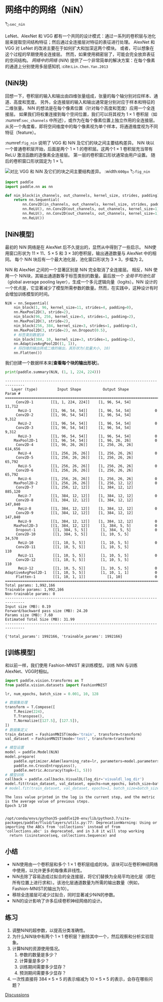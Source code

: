 # 网络中的网络（NiN）
:label:`sec_nin`

LeNet、AlexNet 和 VGG 都有一个共同的设计模式：通过一系列的卷积层与池化层来提取空间结构特征；然后通过全连接层对特征的表征进行处理。
AlexNet 和 VGG 对 LeNet 的改进主要在于如何扩大和加深这两个模块。
或者，可以想象在这个过程的早期使用全连接层。
然而，如果使用稠密层了，可能会完全放弃表征的空间结构。
*网络中的网络* (*NiN*) 提供了一个非常简单的解决方案：在每个像素的通道上分别使用多层感知机 :cite:`Lin.Chen.Yan.2013`

## (**NiN块**)

回想一下，卷积层的输入和输出由四维张量组成，张量的每个轴分别对应样本、通道、高度和宽度。
另外，全连接层的输入和输出通常是分别对应于样本和特征的二维张量。
NiN 的想法是在每个像素位置（针对每个高度和宽度）应用一个全连接层。
如果我们将权重连接到每个空间位置，我们可以将其视为 $1\times 1$ 卷积层（如 :numref:`sec_channels` 中所述），或作为在每个像素位置上独立作用的全连接层。
从另一个角度看，即将空间维度中的每个像素视为单个样本，将通道维度视为不同特征（feature）。

:numref:`fig_nin` 说明了 VGG 和 NiN 及它们的块之间主要结构差异。
NiN 块以一个普通卷积层开始，后面是两个 $1\times 1$ 的卷积层。这两个$1\times 1$ 卷积层充当带有 ReLU 激活函数的逐像素全连接层。
第一层的卷积窗口形状通常由用户设置。
随后的卷积窗口形状固定为 $1 \times 1$。

![对比 VGG 和 NiN 及它们的块之间主要结构差异。](../img/nin.svg)
:width:`600px`
:label:`fig_nin`



```python
import paddle
import paddle.nn as nn

def nin_block(in_channels, out_channels, kernel_size, strides, padding):
    return nn.Sequential(
        nn.Conv2D(in_channels, out_channels, kernel_size, strides, padding),
        nn.ReLU(), nn.Conv2D(out_channels, out_channels, kernel_size=1),
        nn.ReLU(), nn.Conv2D(out_channels, out_channels, kernel_size=1),
        nn.ReLU())
```

## [**NiN模型**]

最初的 NiN 网络是在 AlexNet 后不久提出的，显然从中得到了一些启示。
NiN使用窗口形状为 $11\times 11$、$5\times 5$ 和 $3\times 3$的卷积层，输出通道数量与 AlexNet 中的相同。
每个 NiN 块后有一个最大池化层，池化窗口形状为 $3\times 3$，步幅为 2。

NiN 和 AlexNet 之间的一个显著区别是 NiN 完全取消了全连接层。
相反，NiN 使用一个 NiN块，其输出通道数等于标签类别的数量。最后放一个 *全局平均池化层*（global average pooling layer），生成一个多元逻辑向量（logits）。NiN 设计的一个优点是，它显著减少了模型所需参数的数量。然而，在实践中，这种设计有时会增加训练模型的时间。



```python
NiN = nn.Sequential(
    nin_block(1, 96, kernel_size=11, strides=4, padding=0),
    nn.MaxPool2D(3, stride=2),
    nin_block(96, 256, kernel_size=5, strides=1, padding=2),
    nn.MaxPool2D(3, stride=2),
    nin_block(256, 384, kernel_size=3, strides=1, padding=1),
    nn.MaxPool2D(3, stride=2), nn.Dropout(0.5),
    # 标签类别数是10
    nin_block(384, 10, kernel_size=3, strides=1, padding=1),
    nn.AdaptiveAvgPool2D((1, 1)),
    # 将四维的输出转成二维的输出，其形状为(批量大小, 10)
    nn.Flatten())
```

我们创建一个数据样本来[**查看每个块的输出形状**]。



```python
print(paddle.summary(NiN, (1, 1, 224, 224)))
```

    -------------------------------------------------------------------------------
       Layer (type)         Input Shape          Output Shape         Param #    
    ===============================================================================
         Conv2D-1        [[1, 1, 224, 224]]    [1, 96, 54, 54]        11,712     
          ReLU-1         [[1, 96, 54, 54]]     [1, 96, 54, 54]           0       
         Conv2D-2        [[1, 96, 54, 54]]     [1, 96, 54, 54]         9,312     
          ReLU-2         [[1, 96, 54, 54]]     [1, 96, 54, 54]           0       
         Conv2D-3        [[1, 96, 54, 54]]     [1, 96, 54, 54]         9,312     
          ReLU-3         [[1, 96, 54, 54]]     [1, 96, 54, 54]           0       
        MaxPool2D-1      [[1, 96, 54, 54]]     [1, 96, 26, 26]           0       
         Conv2D-4        [[1, 96, 26, 26]]     [1, 256, 26, 26]       614,656    
          ReLU-4         [[1, 256, 26, 26]]    [1, 256, 26, 26]          0       
         Conv2D-5        [[1, 256, 26, 26]]    [1, 256, 26, 26]       65,792     
          ReLU-5         [[1, 256, 26, 26]]    [1, 256, 26, 26]          0       
         Conv2D-6        [[1, 256, 26, 26]]    [1, 256, 26, 26]       65,792     
          ReLU-6         [[1, 256, 26, 26]]    [1, 256, 26, 26]          0       
        MaxPool2D-2      [[1, 256, 26, 26]]    [1, 256, 12, 12]          0       
         Conv2D-7        [[1, 256, 12, 12]]    [1, 384, 12, 12]       885,120    
          ReLU-7         [[1, 384, 12, 12]]    [1, 384, 12, 12]          0       
         Conv2D-8        [[1, 384, 12, 12]]    [1, 384, 12, 12]       147,840    
          ReLU-8         [[1, 384, 12, 12]]    [1, 384, 12, 12]          0       
         Conv2D-9        [[1, 384, 12, 12]]    [1, 384, 12, 12]       147,840    
          ReLU-9         [[1, 384, 12, 12]]    [1, 384, 12, 12]          0       
        MaxPool2D-3      [[1, 384, 12, 12]]     [1, 384, 5, 5]           0       
         Dropout-1        [[1, 384, 5, 5]]      [1, 384, 5, 5]           0       
         Conv2D-10        [[1, 384, 5, 5]]      [1, 10, 5, 5]         34,570     
          ReLU-10         [[1, 10, 5, 5]]       [1, 10, 5, 5]            0       
         Conv2D-11        [[1, 10, 5, 5]]       [1, 10, 5, 5]           110      
          ReLU-11         [[1, 10, 5, 5]]       [1, 10, 5, 5]            0       
         Conv2D-12        [[1, 10, 5, 5]]       [1, 10, 5, 5]           110      
          ReLU-12         [[1, 10, 5, 5]]       [1, 10, 5, 5]            0       
    AdaptiveAvgPool2D-1   [[1, 10, 5, 5]]       [1, 10, 1, 1]            0       
         Flatten-1        [[1, 10, 1, 1]]          [1, 10]               0       
    ===============================================================================
    Total params: 1,992,166
    Trainable params: 1,992,166
    Non-trainable params: 0
    -------------------------------------------------------------------------------
    Input size (MB): 0.19
    Forward/backward pass size (MB): 24.20
    Params size (MB): 7.60
    Estimated Total Size (MB): 31.99
    -------------------------------------------------------------------------------
    
    {'total_params': 1992166, 'trainable_params': 1992166}


## [**训练模型**]

和以前一样，我们使用 Fashion-MNIST 来训练模型。训练 NiN 与训练 AlexNet、VGG时相似。



```python
import paddle.vision.transforms as T
from paddle.vision.datasets import FashionMNIST

lr, num_epochs, batch_size = 0.001, 10, 128

# 数据集处理
transform = T.Compose([
    T.Resize(224),
    T.Transpose(),
    T.Normalize([127.5], [127.5]),
])
# 数据集定义
train_dataset = FashionMNIST(mode='train', transform=transform)
val_dataset = FashionMNIST(mode='test', transform=transform)

# 模型设置
model = paddle.Model(NiN)
model.prepare(
    paddle.optimizer.Adam(learning_rate=lr, parameters=model.parameters()),
    paddle.nn.CrossEntropyLoss(),
    paddle.metric.Accuracy(topk=(1, 5)))
# 模型训练
callback = paddle.callbacks.VisualDL(log_dir='visualdl_log_dir')
model.fit(train_dataset, val_dataset, epochs=num_epochs, batch_size=batch_size, log_freq=200, callbacks=callback)
# model.fit(train_dataset, val_dataset, epochs=1, batch_size=batch_size, log_freq=1)

```

    The loss value printed in the log is the current step, and the metric is the average value of previous steps.
    Epoch 1/10


    /opt/conda/envs/python35-paddle120-env/lib/python3.7/site-packages/paddle/fluid/layers/utils.py:77: DeprecationWarning: Using or importing the ABCs from 'collections' instead of from 'collections.abc' is deprecated, and in 3.8 it will stop working
      return (isinstance(seq, collections.Sequence) and


## 小结

* NiN使用由一个卷积层和多个 $1\times 1$ 卷积层组成的块。该块可以在卷积神经网络中使用，以允许更多的每像素非线性。
* NiN去除了容易造成过拟合的全连接层，将它们替换为全局平均池化层（即在所有位置上进行求和）。该池化层通道数量为所需的输出数量（例如，Fashion-MNIST的输出为10）。
* 移除全连接层可减少过拟合，同时显著减少NiN的参数。
* NiN的设计影响了许多后续卷积神经网络的设计。

## 练习

1. 调整NiN的超参数，以提高分类准确性。
1. 为什么NiN块中有两个 $1\times 1$ 卷积层？删除其中一个，然后观察和分析实验现象。
1. 计算NiN的资源使用情况。
    1. 参数的数量是多少？
    1. 计算量是多少？
    1. 训练期间需要多少显存？
    1. 预测期间需要多少显存？
1. 一次性直接将 $384 \times 5 \times 5$ 的表示缩减为 $10 \times 5 \times 5$ 的表示，会存在哪些问题？


[Discussions](https://discuss.d2l.ai/t/1869)

